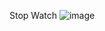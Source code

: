 Stop Watch
![image](https://github.com/piyush0mandloi/day11_stopwatch/assets/129135570/265e6fab-bb50-416c-8cfd-33fa2431bfe0)
